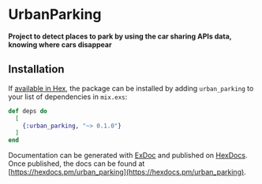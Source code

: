 # UrbanParking

**Project to detect places to park by using the car sharing APIs data, knowing where cars disappear**

## Installation

If [available in Hex](https://hex.pm/docs/publish), the package can be installed
by adding `urban_parking` to your list of dependencies in `mix.exs`:

```elixir
def deps do
  [
    {:urban_parking, "~> 0.1.0"}
  ]
end
```

Documentation can be generated with [ExDoc](https://github.com/elixir-lang/ex_doc)
and published on [HexDocs](https://hexdocs.pm). Once published, the docs can
be found at [https://hexdocs.pm/urban_parking](https://hexdocs.pm/urban_parking).

